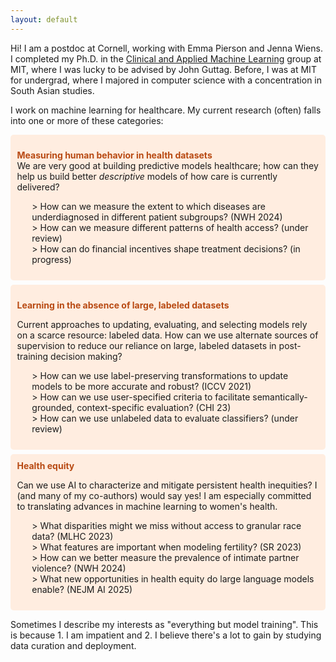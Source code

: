 ```yaml
---
layout: default
--- 
```


Hi! I am a postdoc at Cornell, working with Emma Pierson and Jenna Wiens.  I completed my Ph.D. in the [Clinical and Applied Machine Learning](https://caml.csail.mit.edu/) group at MIT, where I was lucky to be advised by John Guttag. Before, I was at MIT for undergrad, where I majored in computer science with a concentration in South Asian studies. 

I work on machine learning for healthcare. My current research (often) falls into one or more of these categories:

<div style="background-color: #FFEDE0; padding: 0.75em; border-radius: 5px; border: #FFB085; margin-bottom: 0.5em; margin-top: 0em;">

<span style="color: #B84A13;"> <b> Measuring human behavior in health datasets </b> </span> <br>
We are very good at building predictive models healthcare; how can they help us build better *descriptive* models of how care is currently delivered? 

<ul>
> How can we measure the extent to which diseases are underdiagnosed in different patient subgroups? (NWH 2024) <br>
> How can we measure different patterns of health access? (under review) <br>
> How can do financial incentives shape treatment decisions? (in progress)
</ul>
</div>

<div style="background-color: #FFEDE0; padding: 0.75em; border-radius: 5px; border: #FFB085; margin-bottom: 0.5em; margin-top: 0em;">

 <span style="color: #B84A13;"> <b> Learning in the absence of large, labeled datasets </b> </span>  <br>

Current approaches to updating, evaluating, and selecting models rely on a scarce resource: labeled data. How can we use alternate sources of supervision to reduce our reliance on large, labeled datasets in post-training decision making?

<ul>
> How can we use label-preserving transformations to update models to be more accurate and robust? (ICCV 2021) <br>
> How can we use user-specified criteria to facilitate semantically-grounded, context-specific evaluation? (CHI 23) <br>
> How can we use unlabeled data to evaluate classifiers? (under review)
</ul>
</div>

<div style="background-color: #FFEDE0; padding: 0.75em; border-radius: 5px; border: #FFB085; margin-bottom: 0.5em; margin-top: 0em;">
 <span style="color: #B84A13;"> <b> Health equity </b> </span>  <br>

Can we use AI to characterize and mitigate persistent health inequities? I (and many of my co-authors) would <a url="https://arxiv.org/abs/2312.14804"> say yes</a>! 
I am especially committed to translating advances in machine learning to women's health. 

<!-- A number of open technical questions here motivate my current work,
including the scarcity of ground truth labels, and the role of predictive models in case management, particularly in the context of intimate partner violence and fertility. -->
<ul>
> What disparities might we miss without access to granular race data? (MLHC 2023) <br>
> What features are important when modeling fertility? (SR 2023) <br>
> How can we better measure the prevalence of intimate partner violence? (NWH 2024) <br>
> What new opportunities in health equity do large language models enable? (NEJM AI 2025)
</ul>
</div>

Sometimes I describe my interests as "everything but model training". This is because 1. I am impatient and 2. I believe there's a lot to gain by studying data curation and deployment.
